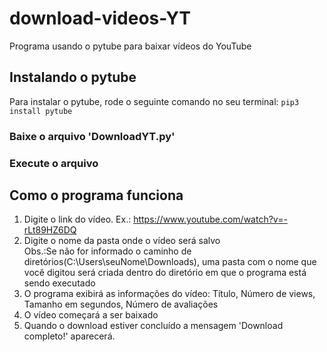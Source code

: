 # download-videos-YT
Programa usando o pytube para baixar vídeos do YouTube

## Instalando o pytube
Para instalar o pytube, rode o seguinte comando no seu terminal:
`pip3 install pytube`

### Baixe o arquivo 'DownloadYT.py'
### Execute o arquivo

## Como o programa funciona
1. Digite o link do vídeo. Ex.: https://www.youtube.com/watch?v=-rLt89HZ6DQ
2. Digite o nome da pasta onde o vídeo será salvo </br>
Obs.:Se não for informado o caminho de diretórios(C:\Users\seuNome\Downloads), uma pasta com o nome que você digitou será criada dentro do diretório em que o programa está sendo executado
4. O programa exibirá as informações do vídeo: Título, Número de views, Tamanho em segundos, Número de avaliações
5. O vídeo começará a ser baixado
6. Quando o download estiver concluído a mensagem 'Download completo!' aparecerá. 
